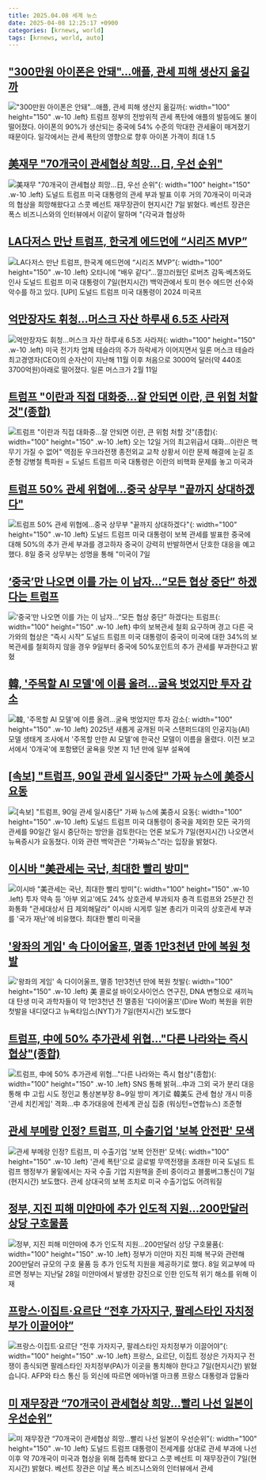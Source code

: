 ```yaml
---
title: 2025.04.08 세계 뉴스
date: 2025-04-08 12:25:17 +0900
categories: [krnews, world]
tags: [krnews, world, auto]
---
```

## ["300만원 아이폰은 안돼"…애플, 관세 피해 생산지 옮길까](https://n.news.naver.com/mnews/article/003/0013168498)

!["300만원 아이폰은 안돼"…애플, 관세 피해 생산지 옮길까](https://mimgnews.pstatic.net/image/origin/003/2025/04/07/13168498.jpg?type=nf220_150){: width="100" height="150" .w-10 .left}
트럼프 정부의 전방위적 관세 폭탄에 애플의 발등에도 불이 떨어졌다. 아이폰의 90%가 생산되는 중국에 54% 수준의 막대한 관세율이 매겨졌기 때문이다. 일각에서는 관세 폭탄의 영향으로 향후 아이폰 가격이 최대 1.5

## [美재무 "70개국이 관세협상 희망…日, 우선 순위"](https://n.news.naver.com/mnews/article/448/0000519135)

![美재무 "70개국이 관세협상 희망…日, 우선 순위"](https://mimgnews.pstatic.net/image/origin/448/2025/04/08/519135.jpg?type=nf220_150){: width="100" height="150" .w-10 .left}
도널드 트럼프 미국 대통령의 관세 부과 발표 이후 거의 70개국이 미국과의 협상을 희망해왔다고 스콧 베선트 재무장관이 현지시간 7일 밝혔다. 베선트 장관은 폭스 비즈니스와의 인터뷰에서 이같이 말하며 "(각국과 협상하

## [LA다저스 만난 트럼프, 한국계 에드먼에 “시리즈 MVP”](https://n.news.naver.com/mnews/article/016/0002453942)

![LA다저스 만난 트럼프, 한국계 에드먼에 “시리즈 MVP”](https://mimgnews.pstatic.net/image/origin/016/2025/04/08/2453942.jpg?type=nf220_150){: width="100" height="150" .w-10 .left}
오타니에 “배우 같다”…껄끄러웠던 로버츠 감독·베츠와도 인사 도널드 트럼프 미국 대통령이 7일(현지시간) 백악관에서 토미 현수 에드먼 선수와 악수를 하고 있다. [UPI] 도널드 트럼프 미국 대통령이 2024 미국프

## [억만장자도 휘청…머스크 자산 하루새 6.5조 사라져](https://n.news.naver.com/mnews/article/018/0005982160)

![억만장자도 휘청…머스크 자산 하루새 6.5조 사라져](https://mimgnews.pstatic.net/image/origin/018/2025/04/08/5982160.jpg?type=nf220_150){: width="100" height="150" .w-10 .left}
미국 전기차 업체 테슬라의 주가 하락세가 이어지면서 일론 머스크 테슬라 최고경영자(CEO)의 순자산이 지난해 11월 이후 처음으로 3000억 달러(약 440조 3700억원)아래로 떨어졌다. 일론 머스크가 2월 11일

## [트럼프 "이란과 직접 대화중…잘 안되면 이란, 큰 위험 처할 것"(종합)](https://n.news.naver.com/mnews/article/001/0015316077)

![트럼프 "이란과 직접 대화중…잘 안되면 이란, 큰 위험 처할 것"(종합)](https://mimgnews.pstatic.net/image/origin/001/2025/04/08/15316077.jpg?type=nf220_150){: width="100" height="150" .w-10 .left}
오는 12일 거의 최고위급서 대화…이란은 핵무기 가질 수 없어" 역점둔 우크라전쟁 종전외교 교착 상황서 이란 문제 해결에 눈길 조준형 강병철 특파원 = 도널드 트럼프 미국 대통령은 이란의 비핵화 문제를 놓고 미국과

## [트럼프 50% 관세 위협에…중국 상무부 "끝까지 상대하겠다"](https://n.news.naver.com/mnews/article/003/0013169963)

![트럼프 50% 관세 위협에…중국 상무부 "끝까지 상대하겠다"](https://mimgnews.pstatic.net/image/origin/003/2025/04/08/13169963.jpg?type=nf220_150){: width="100" height="150" .w-10 .left}
도널드 트럼프 미국 대통령이 보복 관세를 발표한 중국에 대해 50%의 추가 관세 부과를 경고하자 중국이 강력히 반발하면서 단호한 대응을 예고했다. 8일 중국 상무부는 성명을 통해 "미국이 7일

## [‘중국’만 나오면 이를 가는 이 남자...“모든 협상 중단” 하겠다는 트럼프](https://n.news.naver.com/mnews/article/009/0005472363)

![‘중국’만 나오면 이를 가는 이 남자...“모든 협상 중단” 하겠다는 트럼프](https://mimgnews.pstatic.net/image/origin/009/2025/04/08/5472363.jpg?type=nf220_150){: width="100" height="150" .w-10 .left}
中의 보복관세 철회 요구하며 경고 다른 국가와의 협상은 “즉시 시작” 도널드 트럼프 미국 대통령이 중국이 미국에 대한 34%의 보복관세를 철회하지 않을 경우 9일부터 중국에 50%포인트의 추가 관세를 부과한다고 밝혔

## [韓, '주목할 AI 모델'에 이름 올려…굴욕 벗었지만 투자 감소](https://n.news.naver.com/mnews/article/277/0005574473)

![韓, '주목할 AI 모델'에 이름 올려…굴욕 벗었지만 투자 감소](https://mimgnews.pstatic.net/image/origin/277/2025/04/08/5574473.jpg?type=nf220_150){: width="100" height="150" .w-10 .left}
2025년 새롭게 공개된 미국 스탠퍼드대의 인공지능(AI) 모델 생태계 조사에서 '주목할 만한 AI 모델'에 한국산 모델이 이름을 올렸다. 이전 보고서에서 '0개국'에 포함됐던 굴욕을 맛본 지 1년 만에 일부 설욕에

## [[속보] "트럼프, 90일 관세 일시중단" 가짜 뉴스에 美증시 요동](https://n.news.naver.com/mnews/article/025/0003432494)

![[속보] "트럼프, 90일 관세 일시중단" 가짜 뉴스에 美증시 요동](https://mimgnews.pstatic.net/image/origin/025/2025/04/07/3432494.jpg?type=nf220_150){: width="100" height="150" .w-10 .left}
도널드 트럼프 미국 대통령이 중국을 제외한 모든 국가의 관세를 90일간 일시 중단하는 방안을 검토한다는 언론 보도가 7일(현지시간) 나오면서 뉴욕증시가 요동쳤다. 이와 관련 백악관은 "가짜뉴스"라는 입장을 밝혔다.

## [이시바 "美관세는 국난, 최대한 빨리 방미"](https://n.news.naver.com/mnews/article/009/0005472237)

![이시바 "美관세는 국난, 최대한 빨리 방미"](https://mimgnews.pstatic.net/image/origin/009/2025/04/07/5472237.jpg?type=nf220_150){: width="100" height="150" .w-10 .left}
투자 약속 등 '아부 외교'에도 24% 상호관세 부과되자 충격 트럼프와 25분간 전화통화 "관세대상서 日 제외해달라" 이시바 시게루 일본 총리가 미국의 상호관세 부과를 '국가 재난'에 비유했다. 최대한 빨리 미국을

## ['왕좌의 게임' 속 다이어울프, 멸종 1만3천년 만에 복원 첫발](https://n.news.naver.com/mnews/article/001/0015316664)

!['왕좌의 게임' 속 다이어울프, 멸종 1만3천년 만에 복원 첫발](https://mimgnews.pstatic.net/image/origin/001/2025/04/08/15316664.jpg?type=nf220_150){: width="100" height="150" .w-10 .left}
美 콜로설 바이오사이언스 연구진, DNA 변형으로 새끼늑대 탄생 미국 과학자들이 약 1만3천년 전 멸종된 '다이어울프'(Dire Wolf) 복원을 위한 첫발을 내디뎠다고 뉴욕타임스(NYT)가 7일(현지시간) 보도했다

## [트럼프, 中에 50% 추가관세 위협…"다른 나라와는 즉시 협상"(종합)](https://n.news.naver.com/mnews/article/001/0015316040)

![트럼프, 中에 50% 추가관세 위협…"다른 나라와는 즉시 협상"(종합)](https://mimgnews.pstatic.net/image/origin/001/2025/04/08/15316040.jpg?type=nf220_150){: width="100" height="150" .w-10 .left}
SNS 통해 밝혀…中과 그외 국가 분리 대응 통해 中 고립 시도 정인교 통상본부장 8~9일 방미 계기로 韓美도 관세 협상 개시 미중 '관세 치킨게임' 격화…中 추가대응에 전세계 관심 집중 (워싱턴=연합뉴스) 조준형

## [관세 부메랑 인정? 트럼프, 미 수출기업 '보복 안전판' 모색](https://n.news.naver.com/mnews/article/008/0005177396)

![관세 부메랑 인정? 트럼프, 미 수출기업 '보복 안전판' 모색](https://mimgnews.pstatic.net/image/origin/008/2025/04/08/5177396.jpg?type=nf220_150){: width="100" height="150" .w-10 .left}
'관세 폭탄'으로 글로벌 무역전쟁을 초래한 미국 도널드 트럼프 행정부가 물밑에서는 자국 수출 기업 지원책을 준비 중이라고 블룸버그통신이 7일(현지시간) 보도했다. 관세 상대국의 보복 조치로 미국 수출기업도 어려워질

## [정부, 지진 피해 미얀마에 추가 인도적 지원…200만달러 상당 구호물품](https://n.news.naver.com/mnews/article/003/0013170219)

![정부, 지진 피해 미얀마에 추가 인도적 지원…200만달러 상당 구호물품](https://mimgnews.pstatic.net/image/origin/003/2025/04/08/13170219.jpg?type=nf220_150){: width="100" height="150" .w-10 .left}
정부가 미얀마 지진 피해 복구와 관련해 200만달러 규모의 구호 물품 등 추가 인도적 지원을 제공하기로 했다. 8일 외교부에 따르면 정부는 지난달 28일 미얀마에서 발생한 강진으로 인한 인도적 위기 해소를 위해 이재

## [프랑스·이집트·요르단 “전후 가자지구, 팔레스타인 자치정부가 이끌어야”](https://n.news.naver.com/mnews/article/056/0011926927)

![프랑스·이집트·요르단 “전후 가자지구, 팔레스타인 자치정부가 이끌어야”](https://mimgnews.pstatic.net/image/origin/056/2025/04/08/11926927.jpg?type=nf220_150){: width="100" height="150" .w-10 .left}
프랑스, 요르단, 이집트 정상은 가자지구 전쟁이 종식되면 팔레스타인 자치정부(PA)가 이곳을 통치해야 한다고 7일(현지시간) 밝혔습니다. AFP와 타스 통신 등 외신에 따르면 에마뉘엘 마크롱 프랑스 대통령과 압둘라

## [미 재무장관 “70개국이 관세협상 희망…빨리 나선 일본이 우선순위”](https://n.news.naver.com/mnews/article/032/0003361916)

![미 재무장관 “70개국이 관세협상 희망…빨리 나선 일본이 우선순위”](https://mimgnews.pstatic.net/image/origin/032/2025/04/08/3361916.jpg?type=nf220_150){: width="100" height="150" .w-10 .left}
도널드 트럼프 대통령이 전세계를 상대로 관세 부과에 나선 이후 약 70개국이 미국과 협상을 위해 접촉해 왔다고 스콧 베선트 미 재무장관이 7일(현지시간) 밝혔다. 베선트 장관은 이날 폭스 비즈니스와의 인터뷰에서 관세

